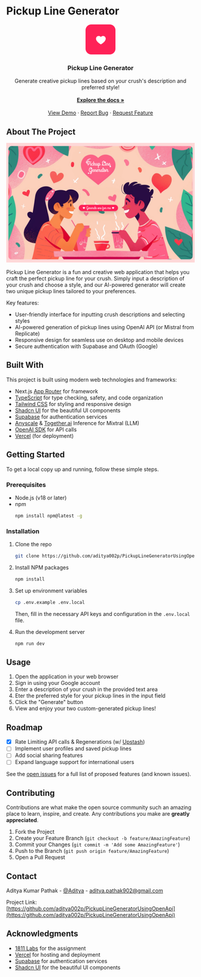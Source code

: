 # Pickup Line Generator

<div align="center">
<img src="/public/logo.svg" alt="Logo" width="80" height="80">

<h3 align="center">Pickup Line Generator</h3>

<p align="center">
Generate creative pickup lines based on your crush's description and preferred style!
<br/>
<br/>
<a href="https://github.com/aditya002p/PickupLineGeneratorUsingOpenApi"><strong>Explore the docs »</strong></a>
<br/>
<br/>
<a href="">View Demo</a> ·
<a href="https://github.com/aditya002p/PickupLineGeneratorUsingOpenApi/issues">Report Bug</a> ·
<a href="https://github.com/aditya002p/PickupLineGeneratorUsingOpenApi/issues">Request Feature</a>
</p>
</div>

## About The Project

![Product Screenshot](/public/screenshot.png)

Pickup Line Generator is a fun and creative web application that helps you craft the perfect pickup line for your crush. Simply input a description of your crush and choose a style, and our AI-powered generator will create two unique pickup lines tailored to your preferences.

Key features:

- User-friendly interface for inputting crush descriptions and selecting styles
- AI-powered generation of pickup lines using OpenAI API (or Mistral from Replicate)
- Responsive design for seamless use on desktop and mobile devices
- Secure authentication with Supabase and OAuth (Google)

## Built With

This project is built using modern web technologies and frameworks:

- Next.js [App Router](https://nextjs.org/docs/app) for framework
- [TypeScript](https://www.typescriptlang.org/) for type checking, safety, and code organization
- [Tailwind CSS](https://tailwindcss.com/) for styling and responsive design
- [Shadcn UI](https://ui.shadcn.com/) for the beautiful UI components
- [Supabase](https://supabase.io/) for authentication services
- [Anyscale](https://anyscale.com/) & [Together.ai](https://www.together.ai/) Inference for Mixtral (LLM)
- [OpenAI SDK](https://openai.com/) for API calls
- [Vercel](https://vercel.com/) (for deployment)

## Getting Started

To get a local copy up and running, follow these simple steps.

### Prerequisites

- Node.js (v18 or later)
- npm
  ```sh
  npm install npm@latest -g
  ```

### Installation

1. Clone the repo
   ```sh
   git clone https://github.com/aditya002p/PickupLineGeneratorUsingOpenApi
   ```
2. Install NPM packages
   ```sh
   npm install
   ```
3. Set up environment variables

   ```sh
   cp .env.example .env.local
   ```

   Then, fill in the necessary API keys and configuration in the `.env.local` file.

4. Run the development server
   ```sh
   npm run dev
   ```

## Usage

1. Open the application in your web browser
2. Sign in using your Google account
3. Enter a description of your crush in the provided text area
4. Eter the preferred style for your pickup lines in the input field
5. Click the "Generate" button
6. View and enjoy your two custom-generated pickup lines!

## Roadmap

- [x] Rate Limiting API calls & Regenerations (w/ [Upstash](https://github.com/upstash/ratelimit-js))
- [ ] Implement user profiles and saved pickup lines
- [ ] Add social sharing features
- [ ] Expand language support for international users

See the [open issues](https://github.com/aditya002p/PickupLineGeneratorUsingOpenApi/issues) for a full list of proposed features (and known issues).

## Contributing

Contributions are what make the open source community such an amazing place to learn, inspire, and create. Any contributions you make are **greatly appreciated**.

1. Fork the Project
2. Create your Feature Branch (`git checkout -b feature/AmazingFeature`)
3. Commit your Changes (`git commit -m 'Add some AmazingFeature'`)
4. Push to the Branch (`git push origin feature/AmazingFeature`)
5. Open a Pull Request

## Contact

Aditya Kumar Pathak - [@Aditya](https://x.com/Adi_19Pathak) - aditya.pathak902@gmail.com

Project Link: [https://github.com/aditya002p/PickupLineGeneratorUsingOpenApi](https://github.com/aditya002p/PickupLineGeneratorUsingOpenApi)

## Acknowledgments

- [1811 Labs](https://bento.me/1811labs) for the assignment
- [Vercel](https://vercel.com/) for hosting and deployment
- [Supabase](https://supabase.io/) for authentication services
- [Shadcn UI](https://ui.shadcn.com/) for the beautiful UI components
